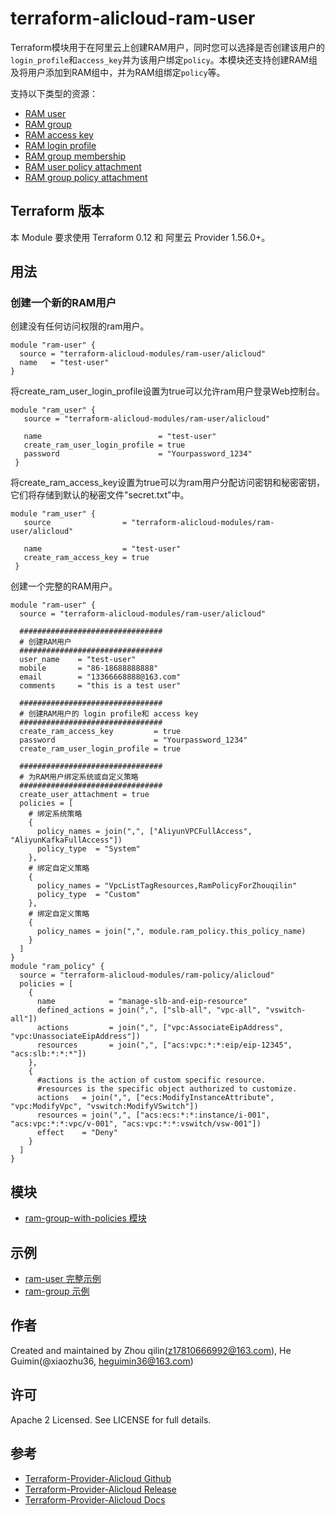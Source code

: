 terraform-alicloud-ram-user 
===========================

Terraform模块用于在阿里云上创建RAM用户，同时您可以选择是否创建该用户的`login_profile`和`access_key`并为该用户绑定`policy`。本模块还支持创建RAM组及将用户添加到RAM组中，并为RAM组绑定`policy`等。

支持以下类型的资源：

* [RAM user](https://www.terraform.io/docs/providers/alicloud/r/ram_user.html)
* [RAM group](https://www.terraform.io/docs/providers/alicloud/r/ram_group.html)
* [RAM access key](https://www.terraform.io/docs/providers/alicloud/r/ram_access_key.html)
* [RAM login profile](https://www.terraform.io/docs/providers/alicloud/r/ram_login_profile.html)
* [RAM group membership](https://www.terraform.io/docs/providers/alicloud/r/ram_group_membership.html)
* [RAM user policy attachment](https://www.terraform.io/docs/providers/alicloud/r/ram_user_policy_attachment.html)
* [RAM group policy attachment](https://www.terraform.io/docs/providers/alicloud/r/ram_group_policy_attachment.html)

## Terraform 版本

本 Module 要求使用 Terraform 0.12 和 阿里云 Provider 1.56.0+。

## 用法

### 创建一个新的RAM用户

创建没有任何访问权限的ram用户。

```hcl
module "ram-user" {
  source = "terraform-alicloud-modules/ram-user/alicloud"
  name   = "test-user"
}
```
将create_ram_user_login_profile设置为true可以允许ram用户登录Web控制台。

```hcl
module "ram_user" {
   source = "terraform-alicloud-modules/ram-user/alicloud"

   name                          = "test-user"
   create_ram_user_login_profile = true
   password                      = "Yourpassword_1234"
 }
```

将create_ram_access_key设置为true可以为ram用户分配访问密钥和秘密密钥，它们将存储到默认的秘密文件"secret.txt"中。

```hcl
module "ram_user" {
   source                = "terraform-alicloud-modules/ram-user/alicloud"

   name                  = "test-user"
   create_ram_access_key = true
 }
```

创建一个完整的RAM用户。

```hcl
module "ram-user" {
  source = "terraform-alicloud-modules/ram-user/alicloud"

  ################################
  # 创建RAM用户
  ################################
  user_name    = "test-user"
  mobile       = "86-18688888888"
  email        = "13366668888@163.com"
  comments     = "this is a test user"
  
  ################################
  # 创建RAM用户的 login profile和 access key
  ################################
  create_ram_access_key         = true
  password                      = "Yourpassword_1234"
  create_ram_user_login_profile = true
  
  ################################
  # 为RAM用户绑定系统或自定义策略
  ################################
  create_user_attachment = true
  policies = [
    # 绑定系统策略
    {
      policy_names = join(",", ["AliyunVPCFullAccess", "AliyunKafkaFullAccess"])
      policy_type  = "System"
    },
    # 绑定自定义策略
    {
      policy_names = "VpcListTagResources,RamPolicyForZhouqilin"
      policy_type  = "Custom"
    },
    # 绑定自定义策略
    {
      policy_names = join(",", module.ram_policy.this_policy_name)
    }
  ]
}
module "ram_policy" {
  source = "terraform-alicloud-modules/ram-policy/alicloud"
  policies = [
    {
      name            = "manage-slb-and-eip-resource"
      defined_actions = join(",", ["slb-all", "vpc-all", "vswitch-all"])
      actions         = join(",", ["vpc:AssociateEipAddress", "vpc:UnassociateEipAddress"])
      resources       = join(",", ["acs:vpc:*:*:eip/eip-12345", "acs:slb:*:*:*"])
    },
    {
      #actions is the action of custom specific resource.
      #resources is the specific object authorized to customize.
      actions   = join(",", ["ecs:ModifyInstanceAttribute", "vpc:ModifyVpc", "vswitch:ModifyVSwitch"])
      resources = join(",", ["acs:ecs:*:*:instance/i-001", "acs:vpc:*:*:vpc/v-001", "acs:vpc:*:*:vswitch/vsw-001"])
      effect    = "Deny"
    }    
  ]
}
```

## 模块

* [ram-group-with-policies 模块](https://github.com/terraform-alicloud-modules/terraform-alicloud-ram-user/tree/master/modules/ram-group-with-policies)


## 示例

* [ram-user 完整示例](https://github.com/terraform-alicloud-modules/terraform-alicloud-ram-user/tree/master/examples/complete)
* [ram-group 示例](https://github.com/terraform-alicloud-modules/terraform-alicloud-ram-user/tree/master/examples/ram-group)


作者
-------
Created and maintained by Zhou qilin(z17810666992@163.com), He Guimin(@xiaozhu36, heguimin36@163.com)

许可
----
Apache 2 Licensed. See LICENSE for full details.

参考
---------
* [Terraform-Provider-Alicloud Github](https://github.com/terraform-providers/terraform-provider-alicloud)
* [Terraform-Provider-Alicloud Release](https://releases.hashicorp.com/terraform-provider-alicloud/)
* [Terraform-Provider-Alicloud Docs](https://www.terraform.io/docs/providers/alicloud/index.html)


